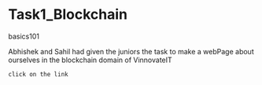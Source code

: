# Task1_Blockchain
basics101 

 Abhishek and Sahil had given the juniors the task to make a webPage about ourselves in the blockchain domain of VinnovateIT


`click on the link`
